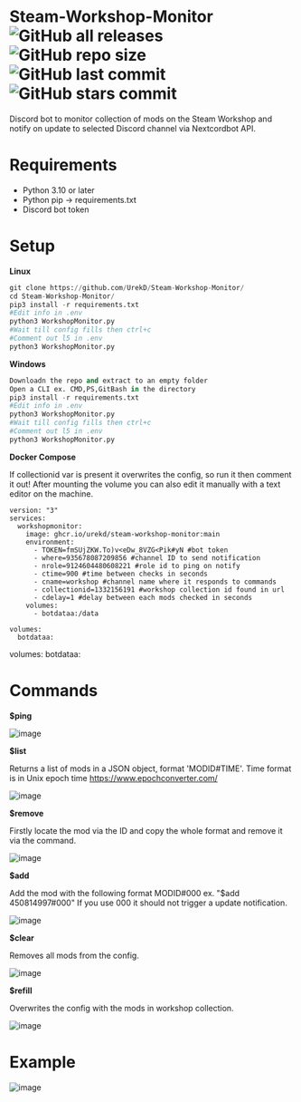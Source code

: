 # Steam-Workshop-Monitor<br />![GitHub all releases](https://img.shields.io/github/downloads/UrekD/Steam-Workshop-Monitor/total?style=for-the-badge) ![GitHub repo size](https://img.shields.io/github/repo-size/UrekD/Steam-Workshop-Monitor?style=for-the-badge) ![GitHub last commit](https://img.shields.io/github/last-commit/UrekD/Steam-Workshop-Monitor?style=for-the-badge) ![GitHub stars commit](https://img.shields.io/github/stars/UrekD/Steam-Workshop-Monitor?style=for-the-badge)

Discord bot to monitor collection of mods on the Steam Workshop and notify on update to selected Discord channel via Nextcordbot API.
# Requirements

- Python 3.10 or later
- Python pip -> requirements.txt
- Discord bot token
# Setup
**Linux**
```py 
git clone https://github.com/UrekD/Steam-Workshop-Monitor/
cd Steam-Workshop-Monitor/
pip3 install -r requirements.txt
#Edit info in .env
python3 WorkshopMonitor.py
#Wait till config fills then ctrl+c
#Comment out l5 in .env
python3 WorkshopMonitor.py
```
**Windows**
```py
Downloadn the repo and extract to an empty folder
Open a CLI ex. CMD,PS,GitBash in the directory
pip3 install -r requirements.txt
#Edit info in .env
python3 WorkshopMonitor.py
#Wait till config fills then ctrl+c
#Comment out l5 in .env
python3 WorkshopMonitor.py
```
**Docker Compose**

If collectionid var is present it overwrites the config, so run it then comment it out!
After mounting the volume you can also edit it manually with a text editor on the machine.
```docker
version: "3"
services:
  workshopmonitor:
    image: ghcr.io/urekd/steam-workshop-monitor:main
    environment:
      - TOKEN=fmSUjZKW.To)v<eDw_8VZG<Pik#yN #bot token
      - where=935678087209856 #channel ID to send notification
      - nrole=9124604480608221 #role id to ping on notify
      - ctime=900 #time between checks in seconds
      - cname=workshop #channel name where it responds to commands
      - collectionid=1332156191 #workshop collection id found in url
      - cdelay=1 #delay between each mods checked in seconds
    volumes:
      - botdataa:/data
      
volumes:
  botdataa:
```
volumes:
  botdataa:

# Commands
**$ping**

![image](https://user-images.githubusercontent.com/38784343/140180871-9647cb59-8bdd-4af5-bccf-f7864e572628.png)

**$list**

Returns a list of mods in a JSON object, format 'MODID#TIME'.
Time format is in Unix epoch time https://www.epochconverter.com/

![image](https://user-images.githubusercontent.com/38784343/140181008-43802124-4154-461f-ad78-50a2a69f9425.png)

**$remove**

Firstly locate the mod via the ID and copy the whole format and remove it via the command.

![image](https://user-images.githubusercontent.com/38784343/140181570-7d4b4d49-3468-4919-9571-febe9ccd0ad8.png)

**$add**

Add the mod with the following format MODID#000 ex. "$add 450814997#000"
If you use 000 it should not trigger a update notification.

![image](https://user-images.githubusercontent.com/38784343/140181637-731a1a32-6538-406e-8fcc-0e5eb925c143.png)

**$clear**

Removes all mods from the config.

![image](https://user-images.githubusercontent.com/38784343/168385393-bf913d4a-b755-4a8f-b0bc-7228f1c09bb6.png)

**$refill**

Overwrites the config with the mods in workshop collection.

![image](https://user-images.githubusercontent.com/38784343/168385478-0656d059-3053-4be8-b769-4731daac4c20.png)

# Example

![image](https://user-images.githubusercontent.com/38784343/140175801-4395f62c-a4bf-4de5-9f50-59e4909336a2.png)
